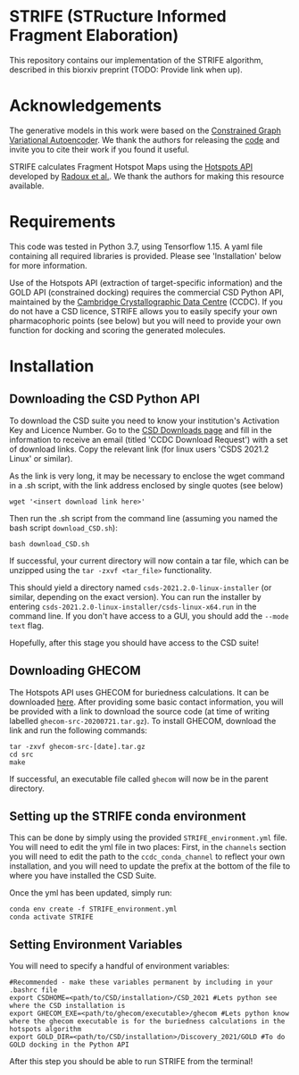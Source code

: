 # STRIFE (STRucture Informed Fragment Elaboration)

This repository contains our implementation of the STRIFE algorithm, described in this biorxiv preprint (TODO: Provide link when up).



# Acknowledgements

The generative models in this work were based on the [Constrained Graph Variational Autoencoder](https://arxiv.org/abs/1805.09076). We thank the authors for releasing the [code](https://github.com/Microsoft/constrained-graph-variational-autoencoder) and invite you to cite their work if you found it useful. 

STRIFE calculates Fragment Hotspot Maps using the [Hotspots API](https://github.com/prcurran/hotspots) developed by [Radoux et al.](https://pubs.acs.org/doi/10.1021/acs.jcim.9b00996). We thank the authors for making this resource available.



# Requirements

This code was tested in Python 3.7, using Tensorflow 1.15. A yaml file containing all required libraries is provided. Please see 'Installation' below for more information.

Use of the Hotspots API (extraction of target-specific information) and the GOLD API (constrained docking) requires the commercial CSD Python API,  maintained by the [Cambridge Crystallographic Data Centre](https://www.ccdc.cam.ac.uk/) (CCDC). If you do not have a CSD licence, STRIFE allows you to easily specify your own pharmacophoric points (see below) but you will need to provide your own function for docking and scoring the generated molecules.


# Installation

## Downloading the CSD Python API

To download the CSD suite you need to know your institution's Activation Key and Licence Number. Go to the [CSD Downloads page](https://www.ccdc.cam.ac.uk/support-and-resources/csdsdownloads/) and fill in the information to receive an email (titled 'CCDC Download Request') with a set of download links. Copy the relevant link (for linux users 'CSDS 2021.2 Linux' or similar).

As the link is very long, it may be necessary to enclose the wget command in a .sh script, with the link address enclosed by single quotes (see below)

```
wget '<insert download link here>'
```

Then run the .sh script from the command line (assuming you named the bash script `download_CSD.sh`):

```
bash download_CSD.sh
```

If successful, your current directory will now contain a tar file, which can be unzipped using the `tar -zxvf <tar_file>` functionality.

This should yield a directory named `csds-2021.2.0-linux-installer` (or similar, depending on the exact version). You can run the installer by entering `csds-2021.2.0-linux-installer/csds-linux-x64.run` in the command line. If you don't have access to a GUI, you should add the `--mode text` flag.

Hopefully, after this stage you should have access to the CSD suite!



## Downloading GHECOM

The Hotspots API uses GHECOM for buriedness calculations. It can be downloaded [here](https://pdbj.org/ghecom/download_src.html). After providing some basic contact information, you will be provided with a link to download the source code (at time of writing labelled `ghecom-src-20200721.tar.gz`). To install GHECOM, download the link and run the following commands:

```
tar -zxvf ghecom-src-[date].tar.gz
cd src
make
```

If successful, an executable file called `ghecom` will now be in the parent directory.


## Setting up the STRIFE conda environment

This can be done by simply using the provided `STRIFE_environment.yml` file. You will need to edit the yml file in two places: First, in the `channels` section you will need to edit the path to the `ccdc_conda_channel` to reflect your own installation, and you will need to update the prefix at the bottom of the file to where you have installed the CSD Suite.

Once the yml has been updated, simply run:

```
conda env create -f STRIFE_environment.yml
conda activate STRIFE
```

## Setting Environment Variables

You will need to specify a handful of environment variables:

```
#Recommended - make these variables permanent by including in your .bashrc file
export CSDHOME=<path/to/CSD/installation>/CSD_2021 #Lets python see where the CSD installation is
export GHECOM_EXE=<path/to/ghecom/executable>/ghecom #Lets python know where the ghecom executable is for the buriedness calculations in the hotspots algorithm
export GOLD_DIR=<path/to/CSD/installation>/Discovery_2021/GOLD #To do GOLD docking in the Python API
```

After this step you should be able to run STRIFE from the terminal!



